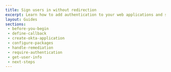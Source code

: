 ```yaml
---
title: Sign users in without redirection
excerpt: Learn how to add authentication to your web applications and sign users without redirecting
layout: Guides
sections:
 - before-you-begin
 - define-callback
 - create-okta-application
 - configure-packages
 - handle-remediation
 - require-authentication
 - get-user-info
 - next-steps
---
```

